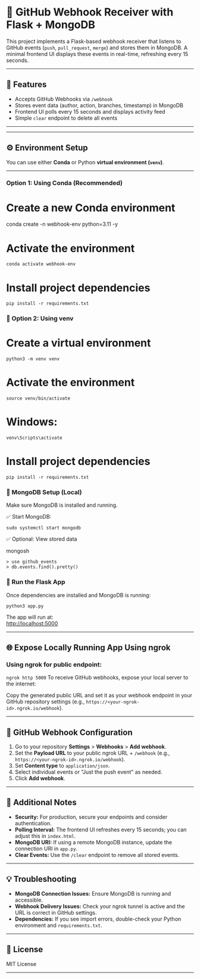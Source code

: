 
# 🚀 GitHub Webhook Receiver with Flask + MongoDB

This project implements a Flask-based webhook receiver that listens to GitHub events (`push`, `pull_request`, `merge`) and stores them in MongoDB. A minimal frontend UI displays these events in real-time, refreshing every 15 seconds.

---

## 🧱 Features

- Accepts GitHub Webhooks via `/webhook`
- Stores event data (author, action, branches, timestamp) in MongoDB
- Frontend UI polls every 15 seconds and displays activity feed
- Simple `clear` endpoint to delete all events

---





---

## ⚙️ Environment Setup

You can use either **Conda** or Python **virtual environment (`venv`)**.

---

###  Option 1: Using Conda (Recommended)

# Create a new Conda environment
conda create -n webhook-env python=3.11 -y

# Activate the environment
```conda activate webhook-env```

# Install project dependencies
```pip install -r requirements.txt```


### 🔹 Option 2: Using venv

# Create a virtual environment
```python3 -m venv venv```

# Activate the environment
```source venv/bin/activate ```  
# Windows: 
```venv\Scripts\activate```

# Install project dependencies
```pip install -r requirements.txt```

### 🔌 MongoDB Setup (Local)

Make sure MongoDB is installed and running.

✅ Start MongoDB:

```sudo systemctl start mongodb```


✅ Optional: View stored data

mongosh
```
> use github_events
> db.events.find().pretty()
```

### 🚀 Run the Flask App

Once dependencies are installed and MongoDB is running:

```python3 app.py```


The app will run at:  
[http://localhost:5000](http://localhost:5000)

---

## 🌐 Expose Locally Running App Using ngrok
### Using ngrok for public endpoint:
```ngrok http 5000```
To receive GitHub webhooks, expose your local server to the internet:








Copy the generated public URL and set it as your webhook endpoint in your GitHub repository settings (e.g., `https://<your-ngrok-id>.ngrok.io/webhook`).

---

## 🔑 GitHub Webhook Configuration

1. Go to your repository **Settings** > **Webhooks** > **Add webhook**.
2. Set the **Payload URL** to your public ngrok URL + `/webhook` (e.g., `https://<your-ngrok-id>.ngrok.io/webhook`).
3. Set **Content type** to `application/json`.
4. Select individual events or "Just the push event" as needed.
5. Click **Add webhook**.

---

## 📝 Additional Notes

- **Security:** For production, secure your endpoints and consider authentication.
- **Polling Interval:** The frontend UI refreshes every 15 seconds; you can adjust this in `index.html`.
- **MongoDB URI:** If using a remote MongoDB instance, update the connection URI in `app.py`.
- **Clear Events:** Use the `/clear` endpoint to remove all stored events.

---

## 💡 Troubleshooting

- **MongoDB Connection Issues:** Ensure MongoDB is running and accessible.
- **Webhook Delivery Issues:** Check your ngrok tunnel is active and the URL is correct in GitHub settings.
- **Dependencies:** If you see import errors, double-check your Python environment and `requirements.txt`.

---

## 📜 License

MIT License

---


